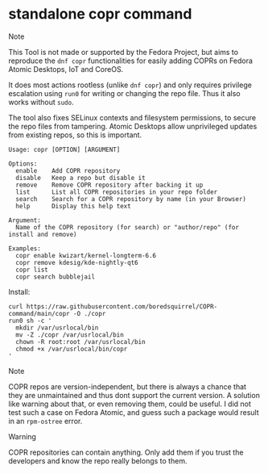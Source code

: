 # standalone copr command
> [!NOTE]
> This Tool is not made or supported by the Fedora Project,
but aims to reproduce the `dnf copr` functionalities for easily adding COPRs on Fedora Atomic Desktops, IoT and CoreOS.

It does most actions rootless (unlike `dnf copr`) and only requires privilege escalation using `run0` for writing or changing the repo file. Thus it also works without `sudo`.

The tool also fixes SELinux contexts and filesystem permissions, to secure the repo files from tampering. Atomic Desktops allow unprivileged updates from existing repos, so this is important.

```
Usage: copr [OPTION] [ARGUMENT]

Options:
  enable    Add COPR repository
  disable   Keep a repo but disable it
  remove    Remove COPR repository after backing it up
  list      List all COPR repositories in your repo folder
  search    Search for a COPR repository by name (in your Browser)
  help      Display this help text

Argument:
  Name of the COPR repository (for search) or "author/repo" (for install and remove)

Examples:
  copr enable kwizart/kernel-longterm-6.6
  copr remove kdesig/kde-nightly-qt6
  copr list
  copr search bubblejail
```

Install:

```
curl https://raw.githubusercontent.com/boredsquirrel/COPR-command/main/copr -O ./copr
run0 sh -c '
  mkdir /var/usrlocal/bin
  mv -Z ./copr /var/usrlocal/bin
  chown -R root:root /var/usrlocal/bin
  chmod +x /var/usrlocal/bin/copr
'
```

> [!NOTE]
> COPR repos are version-independent, but there is always a chance that they are unmaintained and thus dont support the current version.
> A solution like warning about that, or even removing them, could be useful.
> I did not test such a case on Fedora Atomic, and guess such a package would result in an `rpm-ostree` error.

> [!WARNING]
> COPR repositories can contain anything. Only add them if you trust the developers and know the repo really belongs to them.
